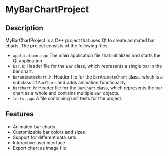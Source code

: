 # MyBarChartProject

## Description
MyBarChartProject is a C++ project that uses Qt to create animated bar charts. The project consists of the following files:

- `application.cpp`: The main application file that initializes and starts the Qt application.
- `bar.h`: Header file for the `Bar` class, which represents a single bar in the bar chart.
- `baranimatechart.h`: Header file for the `BarAnimateChart` class, which is a subclass of `BarChart` and adds animation functionality.
- `barchart.h`: Header file for the `BarChart` class, which represents the bar chart as a whole and contains multiple `Bar` objects.
- `tests.cpp`: A file containing unit tests for the project.

## Features
- Animated bar charts
- Customizable bar colors and sizes
- Support for different data sets
- Interactive user interface
- Export chart as image file
